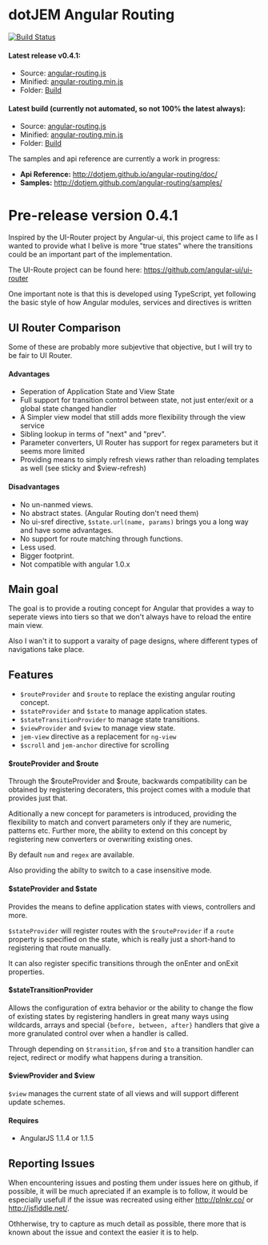 # dotJEM Angular Routing

[![Build Status](https://travis-ci.org/dotJEM/angular-routing.png?branch=master)](https://travis-ci.org/dotJEM/angular-routing)

#### Latest release v0.4.1:
 - Source: [angular-routing.js](https://raw.github.com/dotJEM/angular-routing/v0.4.1/build/angular-routing.js)
 - Minified: [angular-routing.min.js](https://raw.github.com/dotJEM/angular-routing/v0.4.1/build/angular-routing.min.js)
 - Folder: [Build](https://github.com/dotJEM/angular-routing/tree/v0.3.2/build)

#### Latest build (currently not automated, so not 100% the latest always):
 - Source: [angular-routing.js](https://raw.github.com/dotJEM/angular-routing/master/build/angular-routing.js)
 - Minified: [angular-routing.min.js](https://raw.github.com/dotJEM/angular-routing/master/build/angular-routing.min.js)
 - Folder: [Build](https://github.com/dotJEM/angular-routing/tree/master/build)

The samples and api reference are currently a work in progress:
 - **Api Reference:** http://dotjem.github.io/angular-routing/doc/
 - **Samples:** http://dotjem.github.com/angular-routing/samples/

# Pre-release version 0.4.1

Inspired by the UI-Router project by Angular-ui, this project came to life as I wanted
to provide what I belive is more "true states" where the transitions could be
an important part of the implementation.

The UI-Route project can be found here: https://github.com/angular-ui/ui-router

One important note is that this is developed using TypeScript, yet following the
basic style of how Angular modules, services and directives is written

## UI Router Comparison

Some of these are probably more subjevtive that objective, but I will try to be fair to UI Router.

#### Advantages

* Seperation of Application State and View State
* Full support for transition control between state, not just enter/exit or a global state changed handler
* A Simpler view model that still adds more flexibility through the view service
* Sibling lookup in terms of "next" and "prev".
* Parameter converters, UI Router has support for regex parameters but it seems more limited
* Providing means to simply refresh views rather than reloading templates as well (see sticky and $view-refresh)

#### Disadvantages

* No un-nanmed views.
* No abstract states. (Angular Routing don't need them)
* No ui-sref directive, `$state.url(name, params)` brings you a long way and have some advantages.
* No support for route matching through functions.
* Less used.
* Bigger footprint.
* Not compatible with angular 1.0.x

## Main goal

The goal is to provide a routing concept for Angular that provides a way to
seperate views into tiers so that we don't always have to reload the entire main view.

Also I wan't it to support a varaity of page designs, where different types of navigations
take place.

## Features

* `$routeProvider` and `$route` to replace the existing angular routing concept.
* `$stateProvider` and `$state` to manage application states.
* `$stateTransitionProvider` to manage state transitions.
* `$viewProvider` and `$view` to manage view state.
* `jem-view` directive as a replacement for `ng-view`
* `$scroll` and `jem-anchor` directive for scrolling

#### $routeProvider and $route

Through the $routeProvider and $route, backwards compatibility can be obtained
by registering decoraters, this project comes with a module that provides just that.

Aditionally a new concept for parameters is introduced, providing the flexibility to
match and convert parameters only if they are numeric, patterns etc. Further more, the ability
to extend on this concept by registering new converters or overwriting existing ones.

By default `num` and `regex` are available.

Also providing the abilty to switch to a case insensitive mode.

#### $stateProvider and $state

Provides the means to define application states with views, controllers and more.

`$stateProvider` will register routes with the `$routeProvider` if a `route` property
is specified on the state, which is really just a short-hand to registering that route
manually.

It can also register specific transitions through the onEnter and onExit properties.

#### $stateTransitionProvider

Allows the configuration of extra behavior or the ability to change the flow of existing states
by registering handlers in great many ways using wildcards, arrays and special `{before, between, after}` handlers
that give a more granulated control over when a handler is called.

Through depending on `$transition`, `$from` and `$to` a transition handler can reject, redirect
or modify what happens during a transition.

#### $viewProvider and $view

`$view` manages the current state of all views and will support different update schemes.

#### Requires

* AngularJS 1.1.4 or 1.1.5

## Reporting Issues

When encountering issues and posting them under issues here on github, if possible, it will be much apreciated
if an example is to follow, it would be especially usefull if the issue was recreated using either
http://plnkr.co/ or http://jsfiddle.net/.

Othherwise, try to capture as much detail as possible, there more that is known about the issue and context
the easier it is to help.
